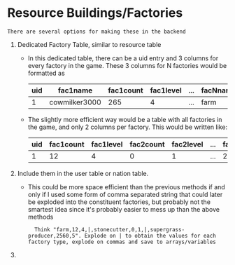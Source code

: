# Resource Buildings/Factories
	There are several options for making these in the backend
	
1. Dedicated Factory Table, similar to resource table
	* In this dedicated table, there can be a uid entry and 3 columns for every factory in the game. These 3 columns for N factories would be formatted as

		| uid | fac1name      | fac1count | fac1level | ... | facNname | facNcount | facNlevel |
		| --- | ------------- | --------- | --------- | --- | -------- | --------- | --------- |
		| 1   | cowmilker3000 | 265       | 4         | ... | farm     | 2560      | 5         |
	* The slightly more efficient way would be a table with all factories in the game, and only 2 columns per factory. This would be written like:

		| uid | fac1count      | fac1level | fac2count | fac2level | ... | facNcount | facNlevel |
		| --- | ------------- | --------- | --------- | --- | -------- | --------- | --------- |
		| 1   | 12 | 4       | 0         | 1 | ...     | 2560      | 5         |
2. Include them in the user table or nation table. 
	* This could be more space efficient than the previous methods if and only if I used some form of comma separated string that could later be exploded into the constituent factories, but probably not the smartest idea since it's probably easier to mess up than the above methods

			Think "farm,12,4,|,stonecutter,0,1,|,supergrass-producer,2560,5". Explode on | to obtain the values for each factory type, explode on commas and save to arrays/variables
	
3. 